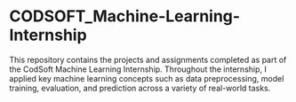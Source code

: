 # CODSOFT_Machine-Learning-Internship
This repository contains the projects and assignments completed as part of the CodSoft Machine Learning Internship.  Throughout the internship, I applied key machine learning concepts such as data preprocessing, model training, evaluation, and prediction across a variety of real-world tasks.
